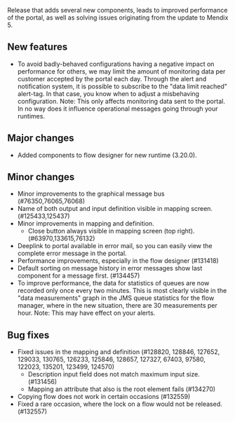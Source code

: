 Release that adds several new components, leads to improved performance of the portal, as well as solving issues originating from the update to Mendix 5.
## New features
- To avoid badly-behaved configurations having a negative impact on performance for others, we may limit the amount of monitoring data per customer accepted by the portal each day. Through the alert and notification system, it is possible to subscribe to the "data limit reached" alert-tag. In that case, you know when to adjust a misbehaving configuration. Note: This only affects monitoring data sent to the portal. In no way does it influence operational messages going through your runtimes.
## Major changes
- Added components to flow designer for new runtime (3.20.0).
## Minor changes
- Minor improvements to the graphical message bus (#76350,76065,76068)
- Name of both output and input definition visible in mapping screen. (#125433,125437)
- Minor improvements in mapping and definition.
  - Close button always visible in mapping screen (top right). (#63970,133615,76132)
- Deeplink to portal available in error mail, so you can easily view the complete error message in the portal.
- Performance improvements, especially in the flow designer (#131418)
- Default sorting on message history in error messages show last component for a message first. (#134457)
- To improve performance, the data for statistics of queues are now recorded only once every two minutes. This is most clearly visible in the "data measurements" graph in the JMS queue statistics for the flow manager, where in the new situation, there are 30 measurements per hour. Note: This may have effect on your alerts.
## Bug fixes
- Fixed issues in the mapping and definition (#128820, 128846, 127652, 129033, 130765, 126233, 125846, 128657, 127327, 67403, 97580, 122023, 135201, 123499, 124570)
  - Description input field does not match maximum input size. (#131456)
  - Mapping an attribute that also is the root element fails (#134270)
- Copying flow does not work in certain occasions (#132559)
- Fixed a rare occasion, where the lock on a flow would not be released. (#132557)
